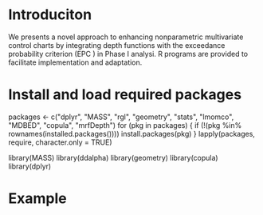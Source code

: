 # Introduciton
We presents a novel approach to enhancing nonparametric multivariate control charts by integrating depth functions with the exceedance probability criterion (EPC ) in Phase I analysi.
R programs are provided to facilitate implementation and adaptation.
# Install and load required packages
packages <- c("dplyr", "MASS", "rgl", "geometry", "stats", "lmomco", "MDBED", "copula", "mrfDepth")
for (pkg in packages) {
  if (!(pkg %in% rownames(installed.packages()))) install.packages(pkg)
}
lapply(packages, require, character.only = TRUE)

library(MASS)
library(ddalpha)
library(geometry)
library(copula)
library(dplyr)

# Example
